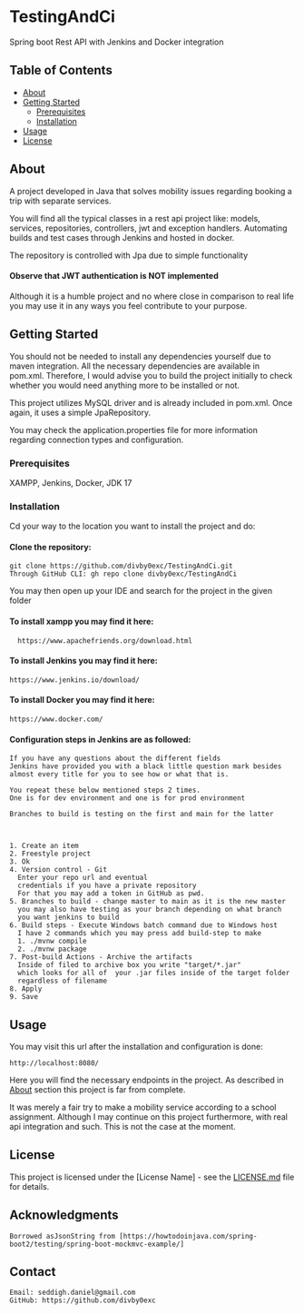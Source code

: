 # TestingAndCi

Spring boot Rest API with Jenkins and Docker integration

## Table of Contents

- [About](#about)
- [Getting Started](#getting-started)
    - [Prerequisites](#prerequisites)
    - [Installation](#installation)
- [Usage](#usage)
- [License](#license)

## About

A project developed in Java that solves mobility issues regarding
booking a trip with separate services.

You will find all the typical classes in a rest api project like:
models, services, repositories, controllers, jwt and exception handlers.
Automating builds and test cases through Jenkins and hosted in docker.

The repository is controlled with Jpa due to simple functionality

#### Observe that JWT authentication is NOT implemented

Although it is a humble project and no where close in comparison to real life
you may use it in any ways you feel contribute to your purpose.

## Getting Started

You should not be needed to install any dependencies yourself
due to maven integration. All the necessary dependencies are available in pom.xml.
Therefore, I would advise you to build the project initially to check
whether you would need anything more to be installed or not.

This project utilizes MySQL driver and is already included in pom.xml.
Once again, it uses a simple JpaRepository.

You may check the application.properties file for more information
regarding connection types and configuration.


### Prerequisites

XAMPP,
Jenkins,
Docker,
JDK 17

### Installation

Cd your way to the location you want to install the project and do:

#### Clone the repository: 
    
    git clone https://github.com/divby0exc/TestingAndCi.git
    Through GitHub CLI: gh repo clone divby0exc/TestingAndCi

You may then open up your IDE and search for the project in the given folder

#### To install xampp you may find it here:

      https://www.apachefriends.org/download.html

#### To install Jenkins you may find it here:
    
    https://www.jenkins.io/download/

#### To install Docker you may find it here:
    
    https://www.docker.com/

#### Configuration steps in Jenkins are as followed:
    
    If you have any questions about the different fields
    Jenkins have provided you with a black little question mark besides
    almost every title for you to see how or what that is.

    You repeat these below mentioned steps 2 times.
    One is for dev environment and one is for prod environment
    
    Branches to build is testing on the first and main for the latter
    
    

    1. Create an item
    2. Freestyle project
    3. Ok
    4. Version control - Git
      Enter your repo url and eventual 
      credentials if you have a private repository
      For that you may add a token in GitHub as pwd.
    5. Branches to build - change master to main as it is the new master
      you may also have testing as your branch depending on what branch
      you want jenkins to build
    6. Build steps - Execute Windows batch command due to Windows host
      I have 2 commands which you may press add build-step to make
      1. ./mvnw compile
      2. ./mvnw package
    7. Post-build Actions - Archive the artifacts
      Inside of filed to archive box you write "target/*.jar"
      which looks for all of  your .jar files inside of the target folder
      regardless of filename
    8. Apply
    9. Save  


## Usage

You may visit this url after the installation and configuration is done:

    http://localhost:8080/

Here you will find the necessary endpoints in the project.
As described in [About](#about) section this project is far from complete.

It was merely a fair try to make a mobility service according
to a school assignment. Although I may continue on this project
furthermore, with real api integration and such.
This is not the case at the moment.

## License

This project is licensed under the [License Name] - see the [LICENSE.md](LICENSE.md) file for details.

## Acknowledgments

    Borrowed asJsonString from [https://howtodoinjava.com/spring-boot2/testing/spring-boot-mockmvc-example/]

## Contact

    Email: seddigh.daniel@gmail.com
    GitHub: https://github.com/divby0exc
